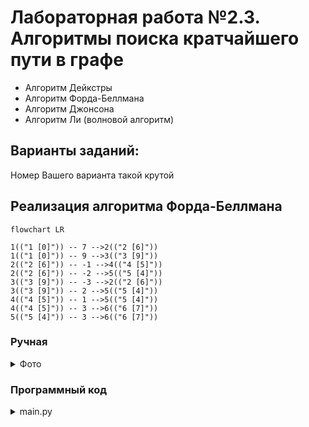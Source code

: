 # Лабораторная работа №2.3. Алгоритмы поиска кратчайшего пути в графе

- Алгоритм Дейкстры
- Алгоритм Форда-Беллмана
- Алгоритм Джонсона
- Алгоритм Ли (волновой алгоритм)

## Варианты заданий:
Номер Вашего варианта такой крутой


## Реализация алгоритма Форда-Беллмана

```mermaid
flowchart LR

1(("1 [0]")) -- 7 -->2(("2 [6]"))
1(("1 [0]")) -- 9 -->3(("3 [9]"))
2(("2 [6]")) -- -1 -->4(("4 [5]"))
2(("2 [6]")) -- -2 -->5(("5 [4]"))
3(("3 [9]")) -- -3 -->2(("2 [6]"))
3(("3 [9]")) -- 2 -->5(("5 [4]"))
4(("4 [5]")) -- 1 -->5(("5 [4]"))
4(("4 [5]")) -- 3 -->6(("6 [7]"))
5(("5 [4]")) -- 3 -->6(("6 [7]"))

```

### Ручная
<details>

  <summary>Фото</summary>
  
</details>

### Программный код


<details>
  <summary>main.py</summary>

```python
def bellman_ford_algorithm(graph, source, search_node=None):
    distance = {}
    predecessor = {}
    for node in graph:
        distance[node] = float('inf')
        predecessor[node] = None
    distance[source] = 0

    for _ in range(len(graph) - 1):
        for node in graph:
            for neighbour in graph[node]:
                new_distance = distance[node] + graph[node][neighbour]
                if new_distance < distance[neighbour]:
                    distance[neighbour] = new_distance
                    predecessor[neighbour] = node

    for node in graph:
        for neighbour in graph[node]:
            assert distance[node] + graph[node][neighbour] >= distance[neighbour]

    if search_node is not None:
        path = []
        node = search_node
        while node is not None:
            path.insert(0, node)
            node = predecessor[node]
        if distance[search_node] != float('inf'):
            return distance[search_node], path, distance

    return None, None, distance


graph = {
    '1': {'2': 7, '3': 9},
    '2': {'4': -1, '5': -2},
    '3': {'2': -3, '5': 2},
    '4': {'5': 1, '6': 3},
    '5': {'6': 3},
    '6': {},
}

distance, path, all_distance = bellman_ford_algorithm(graph, source='1', search_node='6')
print(distance)
print(path)
print(all_distance)
  
```
 
### Вывод:
```bash
7
['1', '3', '2', '5', '6']
{'1': 0, '2': 6, '3': 9, '4': 5, '5': 4, '6': 7}
```

</details>
